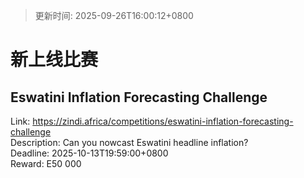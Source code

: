 > 更新时间: 2025-09-26T16:00:12+0800 

# 新上线比赛


## Eswatini Inflation Forecasting Challenge
Link: https://zindi.africa/competitions/eswatini-inflation-forecasting-challenge  
Description: Can you nowcast Eswatini headline inflation?  
Deadline: 2025-10-13T19:59:00+0800  
Reward: E50 000  


